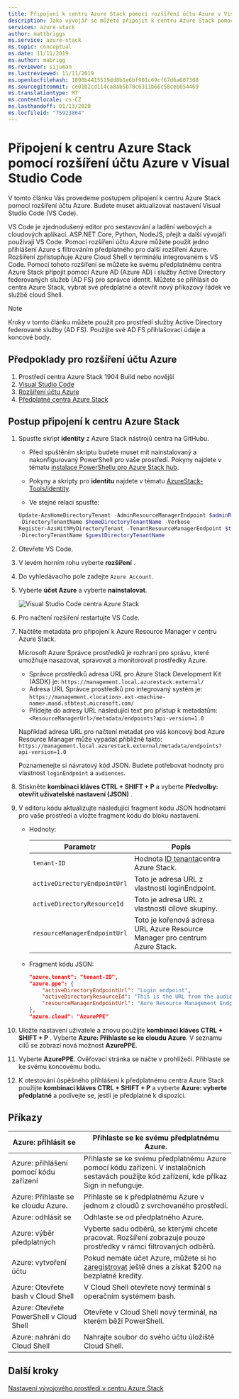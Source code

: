 ```yaml
---
title: Připojení k centru Azure Stack pomocí rozšíření účtu Azure v Visual Studio Code | Microsoft Docs
description: Jako vývojář se můžete připojit k centru Azure Stack pomocí rozšíření účtu Azure v Visual Studio Code
services: azure-stack
author: mattbriggs
ms.service: azure-stack
ms.topic: conceptual
ms.date: 11/11/2019
ms.author: mabrigg
ms.reviewer: sijuman
ms.lastreviewed: 11/11/2019
ms.openlocfilehash: 1898b4415519dd8b1e6bf901c69cf67d6a607308
ms.sourcegitcommit: ce01b2cd114ca8ab5b70c6311b66c58ceb054469
ms.translationtype: MT
ms.contentlocale: cs-CZ
ms.lasthandoff: 01/13/2020
ms.locfileid: "75923864"
---
```

# <a name="connect-to-azure-stack-hub-using-azure-account-extension-in-visual-studio-code"></a>Připojení k centru Azure Stack pomocí rozšíření účtu Azure v Visual Studio Code

V tomto článku Vás provedeme postupem připojení k centru Azure Stack pomocí rozšíření účtu Azure. Budete muset aktualizovat nastavení Visual Studio Code (VS Code).

VS Code je zjednodušený editor pro sestavování a ladění webových a cloudových aplikací. ASP.NET Core, Python, NodeJS, přejít a další vývojáři používají VS Code. Pomocí rozšíření účtu Azure můžete použít jedno přihlášení Azure s filtrováním předplatného pro další rozšíření Azure. Rozšíření zpřístupňuje Azure Cloud Shell v terminálu integrovaném s VS Code. Pomocí tohoto rozšíření se můžete ke svému předplatnému centra Azure Stack připojit pomocí Azure AD (Azure AD) i služby Active Directory federovaných služeb (AD FS) pro správce identit. Můžete se přihlásit do centra Azure Stack, vybrat své předplatné a otevřít nový příkazový řádek ve službě cloud Shell. 

> [!Note]  
> Kroky v tomto článku můžete použít pro prostředí služby Active Directory federované služby (AD FS). Použijte své AD FS přihlašovací údaje a koncové body.

## <a name="pre-requisites-for-the-azure-account-extension"></a>Předpoklady pro rozšíření účtu Azure

1. Prostředí centra Azure Stack 1904 Build nebo novější
2. [Visual Studio Code](https://code.visualstudio.com/)
3. [Rozšíření účtu Azure](https://github.com/Microsoft/vscode-azure-account)
4. [Předplatné centra Azure Stack](https://azure.microsoft.com/overview/azure-stack/)

## <a name="steps-to-connect-to-azure-stack-hub"></a>Postup připojení k centru Azure Stack

1. Spusťte skript **identity** z Azure Stack nástrojů centra na GitHubu.

    - Před spuštěním skriptu budete muset mít nainstalovaný a nakonfigurovaný PowerShell pro vaše prostředí. Pokyny najdete v tématu [instalace PowerShellu pro Azure Stack hub](../operator/azure-stack-powershell-install.md).

    - Pokyny a skripty pro **identitu** najdete v tématu [AzureStack-Tools/identity](https://aka.ms/aa6z611).

    - Ve stejné relaci spusťte:

    ```powershell  
    Update-AzsHomeDirectoryTenant -AdminResourceManagerEndpoint $adminResourceManagerEndpoint `
    -DirectoryTenantName $homeDirectoryTenantName -Verbose
    Register-AzsWithMyDirectoryTenant -TenantResourceManagerEndpoint $tenantARMEndpoint `
    -DirectoryTenantName $guestDirectoryTenantName
    ```

2. Otevřete VS Code.

3. V levém horním rohu vyberte **rozšíření** .

4. Do vyhledávacího pole zadejte `Azure Account`.

5. Vyberte **účet Azure** a vyberte **nainstalovat**.

      ![Visual Studio Code centra Azure Stack](media/azure-stack-dev-start-vscode-azure/image1.png)

6. Pro načtení rozšíření restartujte VS Code.

7. Načtěte metadata pro připojení k Azure Resource Manager v centru Azure Stack. 
    
    Microsoft Azure Správce prostředků je rozhraní pro správu, které umožňuje nasazovat, spravovat a monitorovat prostředky Azure.
    - Správce prostředků adresa URL pro Azure Stack Development Kit (ASDK) je: `https://management.local.azurestack.external/` 
    - Adresa URL Správce prostředků pro integrovaný systém je: `https://management.<location>.ext-<machine-name>.masd.stbtest.microsoft.com/`
    - Přidejte do adresy URL následující text pro přístup k metadatům: `<ResourceManagerUrl>/metadata/endpoints?api-version=1.0`

    Například adresa URL pro načtení metadat pro váš koncový bod Azure Resource Manager může vypadat přibližně takto: `https://management.local.azurestack.external/metadata/endpoints?api-version=1.0`

    Poznamenejte si návratový kód JSON. Budete potřebovat hodnoty pro vlastnost `loginEndpoint` a `audiences`.

8. Stiskněte **kombinaci kláves CTRL + SHIFT + P** a vyberte **Předvolby: otevřít uživatelské nastavení (JSON)** .

9. V editoru kódu aktualizujte následující fragment kódu JSON hodnotami pro vaše prostředí a vložte fragment kódu do bloku nastavení.

    - Hodnoty:

        | Parametr | Popis |
        | --- | --- |
        | `tenant-ID` | Hodnota [ID tenanta](../operator/azure-stack-identity-overview.md)centra Azure Stack. |
        | `activeDirectoryEndpointUrl` | Toto je adresa URL z vlastnosti loginEndpoint. |
        | `activeDirectoryResourceId` | Toto je adresa URL z vlastnosti cílové skupiny.
        | `resourceManagerEndpointUrl` | Toto je kořenová adresa URL Azure Resource Manager pro centrum Azure Stack. | 

    - Fragment kódu JSON:

      ```JSON  
      "azure.tenant": "tenant-ID",
      "azure.ppe": {
          "activeDirectoryEndpointUrl": "Login endpoint",
          "activeDirectoryResourceId": "This is the URL from the audiences property.",
          "resourceManagerEndpointUrl": "Aure Resource Management Endpoint",
      },
      "azure.cloud": "AzurePPE"
      ```

10. Uložte nastavení uživatele a znovu použijte **kombinaci kláves CTRL + SHIFT + P** . Vyberte **Azure: Přihlaste se ke cloudu Azure**. V seznamu cílů se zobrazí nová možnost **AzurePPE**.

11. Vyberte **AzurePPE**. Ověřovací stránka se načte v prohlížeči. Přihlaste se ke svému koncovému bodu.

12. K otestování úspěšného přihlášení k předplatnému centra Azure Stack použijte **kombinaci kláves CTRL + SHIFT + P** a vyberte **Azure: vyberte předplatné** a podívejte se, jestli je předplatné k dispozici.

## <a name="commands"></a>Příkazy

| Azure: přihlásit se | Přihlaste se ke svému předplatnému Azure. |
| --- | --- |
| Azure: přihlášení pomocí kódu zařízení | Přihlaste se ke svému předplatnému Azure pomocí kódu zařízení. V instalačních sestavách použijte kód zařízení, kde příkaz Sign in nefunguje. |
| Azure: Přihlaste se ke cloudu Azure. | Přihlaste se k předplatnému Azure v jednom z cloudů z svrchovaného prostředí. |
| Azure: odhlásit se | Odhlaste se od předplatného Azure. |
| Azure: výběr předplatných | Vyberte sadu odběrů, se kterými chcete pracovat. Rozšíření zobrazuje pouze prostředky v rámci filtrovaných odběrů. |
| Azure: vytvoření účtu | Pokud nemáte účet Azure, můžete si ho [zaregistrovat](https://azure.microsoft.com/free/?utm_source=campaign&utm_campaign=vscode-azure-account&mktingSource=vscode-azure-account) ještě dnes a získat \$200 na bezplatné kredity. |
| Azure: Otevřete bash v Cloud Shell | V Cloud Shell otevřete nový terminál s operačním systémem bash. |
| Azure: Otevřete PowerShell v Cloud Shell | Otevřete v Cloud Shell nový terminál, na kterém běží PowerShell. |
| Azure: nahrání do Cloud Shell | Nahrajte soubor do svého účtu úložiště Cloud Shell. |

## <a name="next-steps"></a>Další kroky

[Nastavení vývojového prostředí v centru Azure Stack](azure-stack-dev-start.md)
